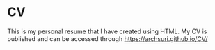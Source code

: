 # CV

This is my personal resume that I have created using HTML.
My CV is published and can be accessed through https://archsuri.github.io/CV/
